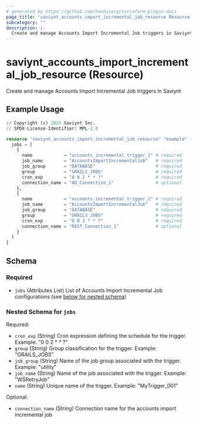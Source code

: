 ```yaml
---
# generated by https://github.com/hashicorp/terraform-plugin-docs
page_title: "saviynt_accounts_import_incremental_job_resource Resource - saviynt"
subcategory: ""
description: |-
  Create and manage Accounts Import Incremental Job triggers in Saviynt
---
```


# saviynt_accounts_import_incremental_job_resource (Resource)

Create and manage Accounts Import Incremental Job triggers in Saviynt

## Example Usage

```terraform
// Copyright (c) 2025 Saviynt Inc.
// SPDX-License-Identifier: MPL-2.0

resource "saviynt_accounts_import_incremental_job_resource" "example" {
  jobs = [
    {
      name            = "accounts_incremental_trigger_1" # required
      job_name        = "AccountsImportIncrementalJob"   # required
      job_group       = "DATABASE"                       # required
      group           = "GRAILS_JOBS"                    # required
      cron_exp        = "0 0 2 * * ?"                    # required
      connection_name = "AD_Connection_1"                # optional
    },
    {
      name            = "accounts_incremental_trigger_2" # required
      job_name        = "AccountsImportIncrementalJob"   # required
      job_group       = "DATABASE"                       # required
      group           = "GRAILS_JOBS"                    # required
      cron_exp        = "0 0 3 * * ?"                    # required
      connection_name = "REST_Connection_1"              # optional
    }
  ]
}
```

<!-- schema generated by tfplugindocs -->
## Schema

### Required

- `jobs` (Attributes List) List of Accounts Import Incremental Job configurations (see [below for nested schema](#nestedatt--jobs))

<a id="nestedatt--jobs"></a>
### Nested Schema for `jobs`

Required:

- `cron_exp` (String) Cron expression defining the schedule for the trigger. Example: "0 0 2 * * ?"
- `group` (String) Group classification for the trigger. Example: "GRAILS_JOBS"
- `job_group` (String) Name of the job group associated with the trigger. Example: "utility"
- `job_name` (String) Name of the job associated with the trigger. Example: "WSRetryJob"
- `name` (String) Unique name of the trigger. Example: "MyTrigger_001"

Optional:

- `connection_name` (String) Connection name for the accounts import incremental job
